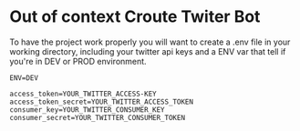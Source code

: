 # Out of context Croute Twiter Bot

To have the project work properly you will want to create a .env file in your working directory, including your twitter api keys and a ENV var that tell if you're in DEV or PROD environment.

```
ENV=DEV

access_token=YOUR_TWITTER_ACCESS-KEY
access_token_secret=YOUR_TWITTER_ACCESS_TOKEN
consumer_key=YOUR_TWITTER_CONSUMER_KEY
consumer_secret=YOUR_TWITTER_CONSUMER_TOKEN
```
